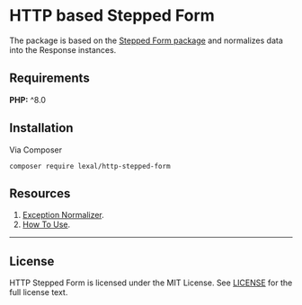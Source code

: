 # HTTP based Stepped Form

The package is based on the
[Stepped Form package](https://github.com/alexxxxkkk/stepped-form) and
normalizes data into the Response instances.

## Requirements

**PHP:** ^8.0

## Installation

Via Composer

```
composer require lexal/http-stepped-form
```

## Resources

1. [Exception Normalizer](docs/EXCEPTION_NORMALIZER.md).
2. [How To Use](docs/USAGE.md).

---

## License

HTTP Stepped Form is licensed under the MIT License. See
[LICENSE](LICENSE) for the full license text.
